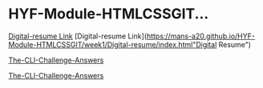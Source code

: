 # HYF-Module-HTMLCSSGIT...

[Digital-resume Link](https://mans-a20.github.io/HYF-Module-HTMLCSSGIT/week1/Digital-resume/index.html)
[Digital-resume Link](https://mans-a20.github.io/HYF-Module-HTMLCSSGIT/week1/Digital-resume/index.html"Digital Resume")


[The-CLI-Challenge-Answers](https://github.com/mans-a20/HYF-Module-HTMLCSSGIT/blob/main/week1/CLI-questions/The-CLI-challenge.txt)

[The-CLI-Challenge-Answers](https://github.com/mans-a20/HYF-Module-HTMLCSSGIT/blob/main/week1/CLI-questions/The-CLI-challenge.txt"CLI-Answers")
